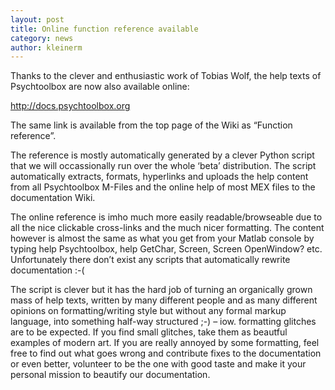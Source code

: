 ```yaml
---
layout: post
title: Online function reference available
category: news
author: kleinerm
---
```


Thanks to the clever and enthusiastic work of Tobias Wolf, the help
texts of Psychtoolbox are now also available online:

<http://docs.psychtoolbox.org>

The same link is available from the top page of the Wiki as “Function
reference”.

The reference is mostly automatically generated by a clever Python
script that we will occassionally run over the whole ‘beta’
distribution. The script automatically extracts, formats, hyperlinks and
uploads the help content from all Psychtoolbox M-Files and the online
help of most MEX files to the documentation Wiki.

The online reference is imho much more easily readable/browseable due to
all the nice clickable cross-links and the much nicer formatting. The
content however is almost the same as what you get from your Matlab
console by typing help Psychtoolbox, help GetChar, Screen, Screen
OpenWindow? etc. Unfortunately there don’t exist any scripts that
automatically rewrite documentation :-(

The script is clever but it has the hard job of turning an organically
grown mass of help texts, written by many different people and as many
different opinions on formatting/writing style but without any formal
markup language, into something half-way structured ;-) – iow.
formatting glitches are to be expected. If you find small glitches, take
them as beautful examples of modern art. If you are really annoyed by
some formatting, feel free to find out what goes wrong and contribute
fixes to the documentation or even better, volunteer to be the one with
good taste and make it your personal mission to beautify our
documentation.
